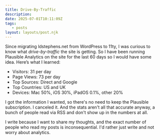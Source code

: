 ```yaml
---
title: Drive-By-Traffic
description:
date: 2025-07-01T10:11:09Z
tags:
   - posts
layout: layouts/post.njk
---
```


Since migrating ldstephens.net from WordPress to 11ty, I was curious to know what _drive-by-traffic_ the site is getting. So I have been running Plausible Analytics on the site for the last 60 days so I would have some idea. Here’s what I learned:

-  Visitors: 31 per day
-  Page Views: 73 per day
-  Top Sources: Direct and Google
-  Top Countries: US and UK
-  Devices: Mac 50%, iOS 30%, iPadOS 0.1%, other 20%

I got the information I wanted, so there's no need to keep the Plausible subscription. I canceled it. And the stats aren't all that accurate anyway, a bunch of people read via RSS and don't show up in the numbers at all.

I write because I want to share my thoughts, and the exact number of people who read my posts is inconsequential. I'd rather just write and not worry about analytics.
